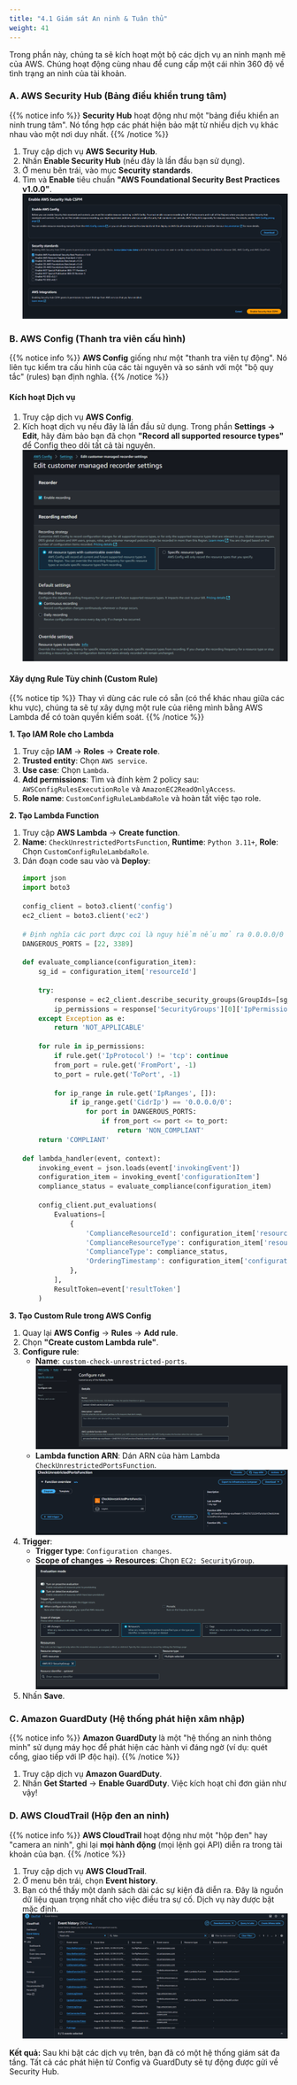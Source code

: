 ```yaml
---
title: "4.1 Giám sát An ninh & Tuân thủ"
weight: 41
---
```


Trong phần này, chúng ta sẽ kích hoạt một bộ các dịch vụ an ninh mạnh mẽ của AWS. Chúng hoạt động cùng nhau để cung cấp một cái nhìn 360 độ về tình trạng an ninh của tài khoản.

### A. AWS Security Hub (Bảng điều khiển trung tâm)
{{% notice info %}}
**Security Hub** hoạt động như một "bảng điều khiển an ninh trung tâm". Nó tổng hợp các phát hiện bảo mật từ nhiều dịch vụ khác nhau vào một nơi duy nhất.
{{% /notice %}}

1.  Truy cập dịch vụ **AWS Security Hub**.
2.  Nhấn **Enable Security Hub** (nếu đây là lần đầu bạn sử dụng).
3.  Ở menu bên trái, vào mục **Security standards**.
4.  Tìm và **Enable** tiêu chuẩn **"AWS Foundational Security Best Practices v1.0.0"**.
![](/images/enable-security.png)
### B. AWS Config (Thanh tra viên cấu hình)
{{% notice info %}}
**AWS Config** giống như một "thanh tra viên tự động". Nó liên tục kiểm tra cấu hình của các tài nguyên và so sánh với một "bộ quy tắc" (rules) bạn định nghĩa.
{{% /notice %}}

#### Kích hoạt Dịch vụ
1.  Truy cập dịch vụ **AWS Config**.
2.  Kích hoạt dịch vụ nếu đây là lần đầu sử dụng. Trong phần **Settings -> Edit**, hãy đảm bảo bạn đã chọn **"Record all supported resource types"** để Config theo dõi tất cả tài nguyên.
![](/images/record-allres.png)
#### Xây dựng Rule Tùy chỉnh (Custom Rule)
{{% notice tip %}}
Thay vì dùng các rule có sẵn (có thể khác nhau giữa các khu vực), chúng ta sẽ tự xây dựng một rule của riêng mình bằng AWS Lambda để có toàn quyền kiểm soát.
{{% /notice %}}

**1. Tạo IAM Role cho Lambda**
1.  Truy cập **IAM** -> **Roles** -> **Create role**.
2.  **Trusted entity**: Chọn `AWS service`.
3.  **Use case**: Chọn `Lambda`.
4.  **Add permissions**: Tìm và đính kèm 2 policy sau: `AWSConfigRulesExecutionRole` và `AmazonEC2ReadOnlyAccess`.
5.  **Role name**: `CustomConfigRuleLambdaRole` và hoàn tất việc tạo role.

**2. Tạo Lambda Function**
1.  Truy cập **AWS Lambda** -> **Create function**.
2.  **Name**: `CheckUnrestrictedPortsFunction`, **Runtime**: `Python 3.11+`, **Role**: Chọn `CustomConfigRuleLambdaRole`.
3.  Dán đoạn code sau vào và **Deploy**:
    ```python
    import json
    import boto3

    config_client = boto3.client('config')
    ec2_client = boto3.client('ec2')

    # Định nghĩa các port được coi là nguy hiểm nếu mở ra 0.0.0.0/0
    DANGEROUS_PORTS = [22, 3389] 

    def evaluate_compliance(configuration_item):
        sg_id = configuration_item['resourceId']
        
        try:
            response = ec2_client.describe_security_groups(GroupIds=[sg_id])
            ip_permissions = response['SecurityGroups'][0]['IpPermissions']
        except Exception as e:
            return 'NOT_APPLICABLE'

        for rule in ip_permissions:
            if rule.get('IpProtocol') != 'tcp': continue
            from_port = rule.get('FromPort', -1)
            to_port = rule.get('ToPort', -1)

            for ip_range in rule.get('IpRanges', []):
                if ip_range.get('CidrIp') == '0.0.0.0/0':
                    for port in DANGEROUS_PORTS:
                        if from_port <= port <= to_port:
                            return 'NON_COMPLIANT'
        return 'COMPLIANT'

    def lambda_handler(event, context):
        invoking_event = json.loads(event['invokingEvent'])
        configuration_item = invoking_event['configurationItem']
        compliance_status = evaluate_compliance(configuration_item)
        
        config_client.put_evaluations(
            Evaluations=[
                {
                    'ComplianceResourceId': configuration_item['resourceId'],
                    'ComplianceResourceType': configuration_item['resourceType'],
                    'ComplianceType': compliance_status,
                    'OrderingTimestamp': configuration_item['configurationItemCaptureTime']
                },
            ],
            ResultToken=event['resultToken']
        )
    ```

**3. Tạo Custom Rule trong AWS Config**
1.  Quay lại **AWS Config** -> **Rules** -> **Add rule**.
2.  Chọn **"Create custom Lambda rule"**.
3.  **Configure rule**:
    * **Name**: `custom-check-unrestricted-ports`.
    ![](/images/configure-rule.png)
    * **Lambda function ARN**: Dán ARN của hàm Lambda `CheckUnrestrictedPortsFunction`.
    ![](/images/arn-lamda.png)
4.  **Trigger**:
    * **Trigger type**: `Configuration changes`.
    * **Scope of changes** -> **Resources**: Chọn `EC2: SecurityGroup`.
    ![](/images/evaution-mode.png)
5.  Nhấn **Save**.

### C. Amazon GuardDuty (Hệ thống phát hiện xâm nhập)
{{% notice info %}}
**Amazon GuardDuty** là một "hệ thống an ninh thông minh" sử dụng máy học để phát hiện các hành vi đáng ngờ (ví dụ: quét cổng, giao tiếp với IP độc hại).
{{% /notice %}}

1.  Truy cập dịch vụ **Amazon GuardDuty**.
2.  Nhấn **Get Started** -> **Enable GuardDuty**. Việc kích hoạt chỉ đơn giản như vậy!

### D. AWS CloudTrail (Hộp đen an ninh)
{{% notice info %}}
**AWS CloudTrail** hoạt động như một "hộp đen" hay "camera an ninh", ghi lại **mọi hành động** (mọi lệnh gọi API) diễn ra trong tài khoản của bạn.
{{% /notice %}}

1.  Truy cập dịch vụ **AWS CloudTrail**.
2.  Ở menu bên trái, chọn **Event history**.
3.  Bạn có thể thấy một danh sách dài các sự kiện đã diễn ra. Đây là nguồn dữ liệu quan trọng nhất cho việc điều tra sự cố. Dịch vụ này được bật mặc định.
![](/images/cloudtrail-his.png)

**Kết quả:** Sau khi bật các dịch vụ trên, bạn đã có một hệ thống giám sát đa tầng. Tất cả các phát hiện từ Config và GuardDuty sẽ tự động được gửi về Security Hub.